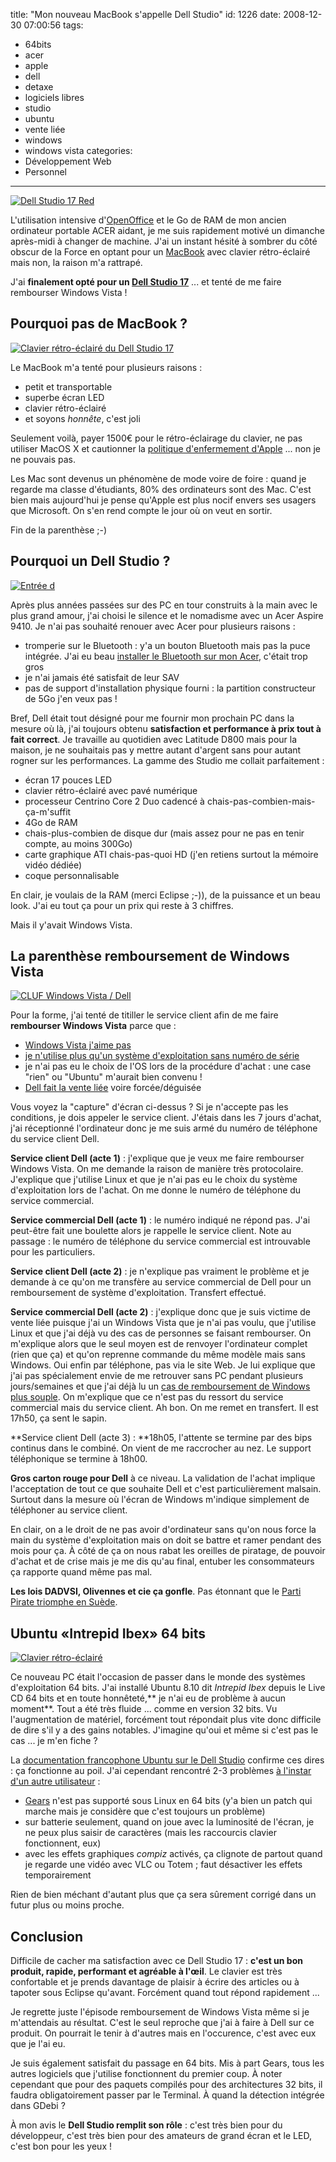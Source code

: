 title: "Mon nouveau MacBook s'appelle Dell Studio"
id: 1226
date: 2008-12-30 07:00:56
tags:
- 64bits
- acer
- apple
- dell
- detaxe
- logiciels libres
- studio
- ubuntu
- vente liée
- windows
- windows vista
categories:
- Développement Web
- Personnel
---

[![Dell Studio 17 Red](http://farm4.static.flickr.com/3121/3148614252_7980e00e12_m.jpg)](http://www.flickr.com/photos/the-jedi/3148614252/ "Dell Studio 17 Red")

L'utilisation intensive d'[OpenOffice](http://fr.openoffice.org) et le Go de RAM de mon ancien ordinateur portable ACER aidant, je me suis rapidement motivé un dimanche après-midi à changer de machine. J'ai un instant hésité à sombrer du côté obscur de la Force en optant pour un [MacBook](http://www.apple.com/fr/macbook/) avec clavier rétro-éclairé mais non, la raison m'a rattrapé.

J'ai **finalement opté pour un [Dell Studio 17](http://www1.euro.dell.com/content/products/productdetails.aspx/laptop_studio_17)** ... et tenté de me faire rembourser Windows Vista !

<!--more-->

## Pourquoi pas de MacBook ?

[![Clavier rétro-éclairé du Dell Studio 17](http://farm4.static.flickr.com/3224/3148616128_4487b7536a_m.jpg)](http://www.flickr.com/photos/the-jedi/3148616128/ "Clavier rétro-éclairé du Dell Studio 17")

Le MacBook m'a tenté pour plusieurs raisons :

*   petit et transportable
*   superbe écran LED
*   clavier rétro-éclairé
*   et soyons _honnête_, c'est joli

Seulement voilà, payer 1500€ pour le rétro-éclairage du clavier, ne pas utiliser MacOS X et cautionner la [politique d'enfermement d'Apple](http://linuxfr.org/2008/12/28/24828.html) ... non je ne pouvais pas.

Les Mac sont devenus un phénomène de mode voire de foire : quand je regarde ma classe d'étudiants, 80% des ordinateurs sont des Mac. C'est bien mais aujourd'hui je pense qu'Apple est plus nocif envers ses usagers que Microsoft. On s'en rend compte le jour où on veut en sortir.

Fin de la parenthèse ;-)

## Pourquoi un Dell Studio ?

[![Entrée d](https://oncletom.io/images/2008/12/dell-studio-17-corner-200x300.jpg "Entrée d")](https://oncletom.io/images/2008/12/dell-studio-17-corner.jpg)

Après plus années passées sur des PC en tour construits à la main avec le plus grand amour, j'ai choisi le silence et le nomadisme avec un Acer Aspire 9410\. Je n'ai pas souhaité renouer avec Acer pour plusieurs raisons :

*   tromperie sur le Bluetooth : y'a un bouton Bluetooth mais pas la puce intégrée. J'ai eu beau [installer le Bluetooth sur mon Acer](https://oncletom.io/2007/11/07/installation-module-bluetooth-acer-aspire/), c'était trop gros
*   je n'ai jamais été satisfait de leur SAV
*   pas de support d'installation physique fourni : la partition constructeur de 5Go j'en veux pas !

Bref, Dell était tout désigné pour me fournir mon prochain PC dans la mesure où là, j'ai toujours obtenu **satisfaction et performance à prix tout à fait correct**. Je travaille au quotidien avec Latitude D800 mais pour la maison, je ne souhaitais pas y mettre autant d'argent sans pour autant rogner sur les performances. La gamme des Studio me collait parfaitement :

*   écran 17 pouces LED
*   clavier rétro-éclairé avec pavé numérique
*   processeur Centrino Core 2 Duo cadencé à chais-pas-combien-mais-ça-m'suffit
*   4Go de RAM
*   chais-plus-combien de disque dur (mais assez pour ne pas en tenir compte, au moins 300Go)
*   carte graphique ATI chais-pas-quoi HD (j'en retiens surtout la mémoire vidéo dédiée)
*   coque personnalisable

En clair, je voulais de la RAM (merci Eclipse ;-)), de la puissance et un beau look. J'ai eu tout ça pour un prix qui reste à 3 chiffres.

Mais il y'avait Windows Vista.

## La parenthèse remboursement de Windows Vista

[![CLUF Windows Vista / Dell](https://oncletom.io/images/2008/12/windows-vista-cluf-300x200.jpg "CLUF Windows Vista / Dell")](https://oncletom.io/images/2008/12/windows-vista-cluf.jpg)

Pour la forme, j'ai tenté de titiller le service client afin de me faire **rembourser Windows Vista** parce que :

*   [Windows Vista j'aime pas](https://oncletom.io/2007/04/15/hasta-la-vista/)
*   [je n'utilise plus qu'un système d'exploitation sans numéro de série](https://oncletom.io/2007/02/13/choix-liberte-windows-linux/)
*   je n'ai pas eu le choix de l'OS lors de la procédure d'achat : une case "rien" ou "Ubuntu" m'aurait bien convenu !
*   [Dell fait la vente liée](http://www.racketiciel.info/) voire forcée/déguisée

Vous voyez la "capture" d'écran ci-dessus ? Si je n'accepte pas les conditions, je dois appeler le service client. J'étais dans les 7 jours d'achat, j'ai réceptionné l'ordinateur donc je me suis armé du numéro de téléphone du service client Dell.

**Service client Dell (acte 1)** : j'explique que je veux me faire rembourser Windows Vista. On me demande la raison de manière très protocolaire. J'explique que j'utilise Linux et que je n'ai pas eu le choix du système d'exploitation lors de l'achat. On me donne le numéro de téléphone du service commercial.

**Service commercial Dell (acte 1)** : le numéro indiqué ne répond pas. J'ai peut-être fait une boulette alors je rappelle le service client. Note au passage : le numéro de téléphone du service commercial est introuvable pour les particuliers.

**Service client Dell (acte 2)** : je n'explique pas vraiment le problème et je demande à ce qu'on me transfère au service commercial de Dell pour un remboursement de système d'exploitation. Transfert effectué.

**Service commercial Dell (acte 2)** : j'explique donc que je suis victime de vente liée puisque j'ai un Windows Vista que je n'ai pas voulu, que j'utilise Linux et que j'ai déjà vu des cas de personnes se faisant rembourser. On m'explique alors que le seul moyen est de renvoyer l'ordinateur complet (rien que ça) et qu'on reprenne commande du même modèle mais sans Windows. Oui enfin par téléphone, pas via le site Web. Je lui explique que j'ai pas spécialement envie de me retrouver sans PC pendant plusieurs jours/semaines et que j'ai déjà lu un [cas de remboursement de Windows plus souple](http://www.digitalia.be/news/dell-me-rembourse-windows-vista).
On m'explique que ce n'est pas du ressort du service commercial mais du service client. Ah bon. On me remet en transfert. Il est 17h50, ça sent le sapin.

**Service client Dell (acte 3) : **18h05, l'attente se termine par des bips continus dans le combiné. On vient de me raccrocher au nez. Le support téléphonique se termine à 18h00.

**Gros carton rouge pour Dell** à ce niveau. La validation de l'achat implique l'acceptation de tout ce que souhaite Dell et c'est particulièrement malsain. Surtout dans la mesure où l'écran de Windows m'indique simplement de téléphoner au service client.

En clair, on a le droit de ne pas avoir d'ordinateur sans qu'on nous force la main du système d'exploitation mais on doit se battre et ramer pendant des mois pour ça. À côté de ça on nous rabat les oreilles de piratage, de pouvoir d'achat et de crise mais je me dis qu'au final, entuber les consommateurs ça rapporte quand même pas mal.

**Les lois DADVSI, Olivennes et cie ça gonfle**. Pas étonnant que le [Parti Pirate triomphe en Suède](http://fr.readwriteweb.com/2008/12/29/divers/parti-pirate-suede/).

## Ubuntu «Intrepid Ibex» 64 bits

[![Clavier rétro-éclairé](https://oncletom.io/images/2008/12/dell-studio-17-keyboard-300x200.jpg "Clavier rétro-éclairé")](https://oncletom.io/images/2008/12/dell-studio-17-keyboard.jpg)

Ce nouveau PC était l'occasion de passer dans le monde des systèmes d'exploitation 64 bits. J'ai installé Ubuntu 8.10 dit _Intrepid Ibex_ depuis le Live CD 64 bits et en toute honnêteté,** je n'ai eu de problème à aucun moment**. Tout a été très fluide ... comme en version 32 bits.
Vu l'augmentation de matériel, forcément tout répondait plus vite donc difficile de dire s'il y a des gains notables. J'imagine qu'oui et même si c'est pas le cas ... je m'en fiche ?

La [documentation francophone Ubuntu sur le Dell Studio](http://doc.ubuntu-fr.org/dell_studio_15) confirme ces dires : ça fonctionne au poil.
J'ai cependant rencontré 2-3 problèmes [à l'instar d'un autre utilisateur](http://blog.erwan.me/post/2008/11/08/Dell-studio-17-sous-Ubuntu-810) :

*   [Gears](http://gears.google.com/) n'est pas supporté sous Linux en 64 bits (y'a bien un patch qui marche mais je considère que c'est toujours un problème)
*   sur batterie seulement, quand on joue avec la luminosité de l'écran, je ne peux plus saisir de caractères (mais les raccourcis clavier fonctionnent, eux)
*   avec les effets graphiques _compiz_ activés, ça clignote de partout quand je regarde une vidéo avec VLC ou Totem ; faut désactiver les effets temporairement

Rien de bien méchant d'autant plus que ça sera sûrement corrigé dans un futur plus ou moins proche.

## Conclusion

Difficile de cacher ma satisfaction avec ce Dell Studio 17 : **c'est un bon produit, rapide, performant et agréable à l'œil**. Le clavier est très confortable et je prends davantage de plaisir à écrire des articles ou à tapoter sous Eclipse qu'avant. Forcément quand tout répond rapidement ...

Je regrette juste l'épisode remboursement de Windows Vista même si je m'attendais au résultat. C'est le seul reproche que j'ai à faire à Dell sur ce produit. On pourrait le tenir à d'autres mais en l'occurence, c'est avec eux que je l'ai eu.

Je suis également satisfait du passage en 64 bits. Mis à part Gears, tous les autres logiciels que j'utilise fonctionnent du premier coup.
À noter cependant que pour des paquets compilés pour des architectures 32 bits, il faudra obligatoirement passer par le Terminal. À quand la détection intégrée dans GDebi ?

À mon avis le **Dell Studio remplit son rôle** : c'est très bien pour du développeur, c'est très bien pour des amateurs de grand écran et le LED, c'est bon pour les yeux !